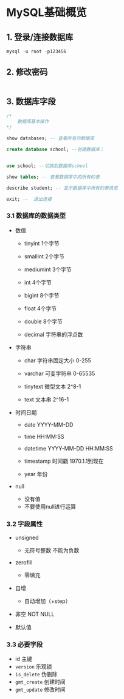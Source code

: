 # MySQL基础概览





## 1. 登录/连接数据库

``` sql
mysql -u root -p123456 
```



## 2. 修改密码

``` sql

```



## 3. 数据库字段

```sql
/*
	数据库基本操作
*/

show databases; -- 查看所有的数据库

create database school; --创建数据库；


use school; --切换到数据库school

show tables; -- 查看数据库中的所有的表

describe student; -- 显示数据库中所有的表信息

exit; --  退出连接

```



### 3.1 数据库的数据类型

* 数值

    * tinyint     1个字节

    * smallint  2个字节

    * mediumint 3个字节

    * int           4个字节

    * bigint      8个字节

    * float        4个字节

    * double    8个字节

    * decimal  字符串的浮点数

        

* 字符串

    * char    字符串固定大小 0-255

    * varchar 可变字符串      0-65535 

    * tinytext 微型文本    2^8-1

    * text       文本串         2^16-1

        

* 时间日期

    * date  			YYYY-MM-DD

    * time              HH:MM:SS

    * datetime      YYYY-MM-DD HH:MM:SS

    * timestamp   时间戳 1970.1.1到现在

    * year              年份

        

* null

    * 没有值
    * 不要使用null进行运算

### 3.2 字段属性

* unsigned 
    * 无符号整数 不能为负数
* zerofill
    * 零填充 
* 自增 
    * 自动增加（+step）

* 非空 NOT NULL

* 默认值

    

### 3.3 必要字段

* id 主键
* `version` 乐观锁
* `is_delete` 伪删除
* `gmt_create` 创建时间
* `gmt_update` 修改时间
